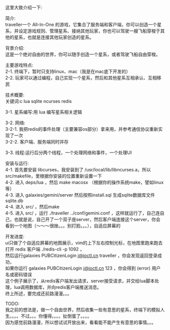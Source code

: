 这里大致介绍一下:  

简介:   
traveller一个 All-In-One 的游戏，它集合了服务端和客户端，你可以创造一个星系，并设定游戏规则、管理星系、接纳其他玩家，你也可以驾驶一艘飞船穿梭于其他的星系，也就是连接其他玩家创造的星系。   

背景介绍:   
这是一个绝对自由的世界，你可以随手创造一个星系，或者驾驶飞船自由穿梭。  
  
主要游戏特点:     
2-1. 终端下，暂时只支持linux、mac（我是在mac底下开发的）     
2-2. 玩家可以通过编程，自己实现一个星系，然后和其他星系互相承认、互相移民      

技术概要:      
关键词:c lua sqlite ncurses redis     

3-1. 星系编写:用 lua 编写星系相关逻辑     

3-2. 网络:     
3-2-1. 我把redis的事件处理（主要兼容os部分）拿来用，并参考通信协议重新实现了一次       
3-2-2. 客户端、服务端同时并存     
  
3-3. 线程:运行后分两个线程，一个处理网络和事件，一个处理UI     
  
安装与运行:     
4-1. 首先要安装 libcurses，我安装到了 /usr/local/lib/libncurses.a，所以src/makefile，里根据你安装的位置重新设置一下     
4-2. 进入 deps/lua ，然后 make macosx （根据你的操作系统make，譬如linux等）       
4-3. 进入 galaxies/gemini/server 然后按照install.sql 生成sqlite数据库文件sqlite.db      
4-4. 进入 src/ ，然后make   
4-5. 进入 src/ ，运行 ./traveller ../conf/gemini.conf ，这样就运行了，自己连自己，也就是说，自己开了一个双子座server，然后客户端连接这个server，你会看到一个地图（～～～很挫。。。别打脸。。。），自适应屏幕的   
   
开发进度:   
ui只做了个自适应屏幕的地图展示，vim的上下左右控制光标，在地图里跑来跑去   
打开 redis 客户端 ./redis-cli -p 1092 ，   
然后运行galaxies PUBCitizenLogin j@ioctl.cn traveller ，你会发现返回登录成功，   
如果你运行 galaxies PUBCitizenLogin j@ioctl.cn 123 ，你会得到 (error) 用户名或密码错误   
这个例子展示了，从redis客户端发出请求，server接受请求，并交给lua脚本处理，lua调用数据库，并向redis客户端推送消息。   
终上所述，要完成还前路漫漫。。。   

TODO:   
我之前的想法是，做一个自由世界，然后收集一些有意思的星系，终端下的模拟人生。。。。不过。。。你懂得。。。。扯倒蛋了。。。。   
因为感觉前路漫漫，所以想试试开放出来，看看能不能产生有意思的事情。。。   
